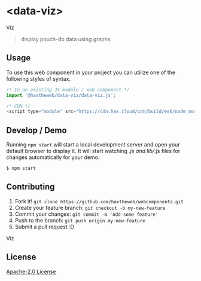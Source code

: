 # &lt;data-viz&gt;

Viz
> display pouch-db data using graphs

## Usage
To use this web component in your project you can utilize one of the following styles of syntax.

```js
/* In an existing JS module / web component */
import '@haxtheweb/data-viz/data-viz.js';

/* CDN */
<script type="module" src="https://cdn.hax.cloud/cdn/build/es6/node_modules/@haxtheweb/data-viz/data-viz.js"></script>
```

## Develop / Demo
Running `npm start` will start a local development server and open your default browser to display it. It will start watching *.js and lib/*.js files for changes automatically for your demo.
```bash
$ npm start
```


## Contributing

1. Fork it! `git clone https://github.com/haxtheweb/webcomponents.git`
2. Create your feature branch: `git checkout -b my-new-feature`
3. Commit your changes: `git commit -m 'Add some feature'`
4. Push to the branch: `git push origin my-new-feature`
5. Submit a pull request :D

Viz

## License
[Apache-2.0 License](http://opensource.org/licenses/Apache-2.0)